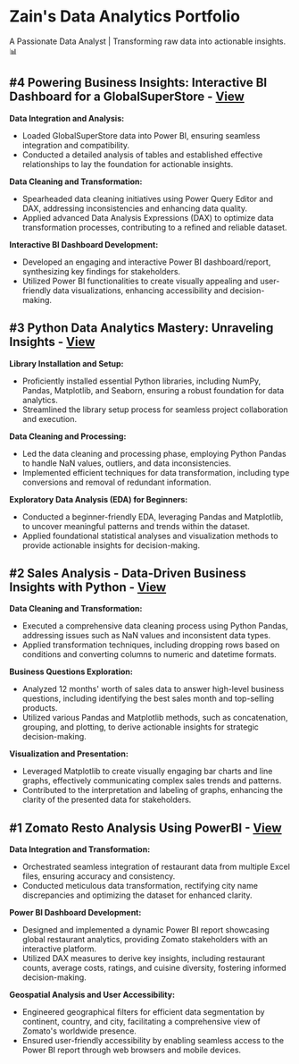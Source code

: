 # Zain's Data Analytics Portfolio 
A Passionate Data Analyst | Transforming raw data into actionable insights.📊

## #4 Powering Business Insights: Interactive BI Dashboard for a GlobalSuperStore - [View](https://github.com/ZainGadagkar/Zain-s_Portfolio/blob/main/ProjectFiles/%234/BIDashborad.jpg)

**Data Integration and Analysis:**
* Loaded GlobalSuperStore data into Power BI, ensuring seamless integration and compatibility.
* Conducted a detailed analysis of tables and established effective relationships to lay the foundation for actionable insights.

**Data Cleaning and Transformation:**
* Spearheaded data cleaning initiatives using Power Query Editor and DAX, addressing inconsistencies and enhancing data quality.
* Applied advanced Data Analysis Expressions (DAX) to optimize data transformation processes, contributing to a refined and reliable dataset.

**Interactive BI Dashboard Development:**
* Developed an engaging and interactive Power BI dashboard/report, synthesizing key findings for stakeholders.
* Utilized Power BI functionalities to create visually appealing and user-friendly data visualizations, enhancing accessibility and decision-making.

## #3 Python Data Analytics Mastery: Unraveling Insights - [View](https://github.com/ZainGadagkar/Zain-s_Portfolio/blob/main/ProjectFiles/%233/DiwaliSales.ipynb)

**Library Installation and Setup:**
* Proficiently installed essential Python libraries, including NumPy, Pandas, Matplotlib, and Seaborn, ensuring a robust foundation for data analytics.
* Streamlined the library setup process for seamless project collaboration and execution.

**Data Cleaning and Processing:**
* Led the data cleaning and processing phase, employing Python Pandas to handle NaN values, outliers, and data inconsistencies.
* Implemented efficient techniques for data transformation, including type conversions and removal of redundant information.

**Exploratory Data Analysis (EDA) for Beginners:**
* Conducted a beginner-friendly EDA, leveraging Pandas and Matplotlib, to uncover meaningful patterns and trends within the dataset.
* Applied foundational statistical analyses and visualization methods to provide actionable insights for decision-making.

## #2 Sales Analysis - Data-Driven Business Insights with Python - [View](https://github.com/ZainGadagkar/Zain-s_Portfolio/blob/main/ProjectFiles/%232/SalesAnalysis.ipynb)
**Data Cleaning and Transformation:**
* Executed a comprehensive data cleaning process using Python Pandas, addressing issues such as NaN values and inconsistent data types.
* Applied transformation techniques, including dropping rows based on conditions and converting columns to numeric and datetime formats.
  
**Business Questions Exploration:**
* Analyzed 12 months' worth of sales data to answer high-level business questions, including identifying the best sales month and top-selling products.
* Utilized various Pandas and Matplotlib methods, such as concatenation, grouping, and plotting, to derive actionable insights for strategic decision-making.

**Visualization and Presentation:**
* Leveraged Matplotlib to create visually engaging bar charts and line graphs, effectively communicating complex sales trends and patterns.
* Contributed to the interpretation and labeling of graphs, enhancing the clarity of the presented data for stakeholders.


## #1 Zomato Resto Analysis Using PowerBI - [View](https://github.com/ZainGadagkar/Zain-s_Portfolio/blob/main/ProjectFiles/%231/Zomato3.jpg)
**Data Integration and Transformation:**
* Orchestrated seamless integration of restaurant data from multiple Excel files, ensuring accuracy and consistency.
* Conducted meticulous data transformation, rectifying city name discrepancies and optimizing the dataset for enhanced clarity.


**Power BI Dashboard Development:**
* Designed and implemented a dynamic Power BI report showcasing global restaurant analytics, providing Zomato stakeholders with an interactive platform.
* Utilized DAX measures to derive key insights, including restaurant counts, average costs, ratings, and cuisine diversity, fostering informed decision-making.

**Geospatial Analysis and User Accessibility:**
* Engineered geographical filters for efficient data segmentation by continent, country, and city, facilitating a comprehensive view of Zomato's worldwide presence.
* Ensured user-friendly accessibility by enabling seamless access to the Power BI report through web browsers and mobile devices.

